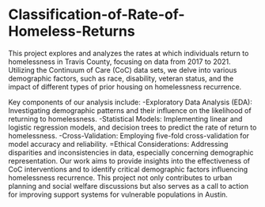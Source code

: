 # Classification-of-Rate-of-Homeless-Returns
This project explores and analyzes the rates at which individuals return to homelessness in Travis County, focusing on data from 2017 to 2021. Utilizing the Continuum of Care (CoC) data sets, we delve into various demographic factors, such as race, disability, veteran status, and the impact of different types of prior housing on homelessness recurrence.

Key components of our analysis include:
-Exploratory Data Analysis (EDA): Investigating demographic patterns and their influence on the likelihood of returning to homelessness.
-Statistical Models: Implementing linear and logistic regression models, and decision trees to predict the rate of return to homelessness.
-Cross-Validation: Employing five-fold cross-validation for model accuracy and reliability.
=Ethical Considerations: Addressing disparities and inconsistencies in data, especially concerning demographic representation.
Our work aims to provide insights into the effectiveness of CoC interventions and to identify critical demographic factors influencing homelessness recurrence. This project not only contributes to urban planning and social welfare discussions but also serves as a call to action for improving support systems for vulnerable populations in Austin.
